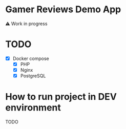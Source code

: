 # Gamer Reviews Demo App

:warning: Work in progress

# TODO

- [x] Docker compose
    - [x] PHP
    - [x] Nginx
    - [x] PostgreSQL

# How to run project in DEV environment

TODO


